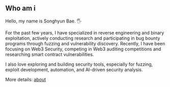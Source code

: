 ## Who am i
Hello, my name is Songhyun Bae. 🖐️

For the past few years, I have specialized in reverse engineering and binary exploitation, actively conducting research and participating in bug bounty programs through fuzzing and vulnerability discovery. Recently, I have been focusing on Web3 Security, competing in Web3 auditing competitions and researching smart contract vulnerabilities.

I also love exploring and building security tools, especially for fuzzing, exploit development, automation, and AI-driven security analysis.

More details: [about](https://bshyuunn.github.io/about/)
